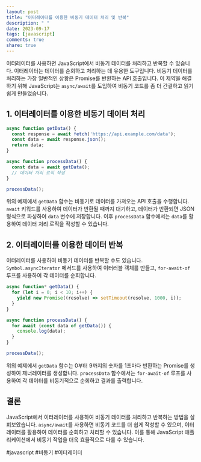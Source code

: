 ```yaml
---
layout: post
title: "이터레이터를 이용한 비동기 데이터 처리 및 반복"
description: " "
date: 2023-09-17
tags: [javascript]
comments: true
share: true
---
```


이터레이터를 사용하면 JavaScript에서 비동기 데이터를 처리하고 반복할 수 있습니다. 이터레이터는 데이터를 순회하고 처리하는 데 유용한 도구입니다. 비동기 데이터를 처리하는 가장 일반적인 상황은 Promise를 반환하는 API 호출입니다. 이 제약을 해결하기 위해 JavaScript는 `async/await`를 도입하여 비동기 코드를 좀 더 간결하고 읽기 쉽게 만들었습니다.

## 1. 이터레이터를 이용한 비동기 데이터 처리

```js
async function getData() {
  const response = await fetch('https://api.example.com/data');
  const data = await response.json();
  return data;
}

async function processData() {
  const data = await getData();
  // 데이터 처리 로직 작성
}

processData();
```

위의 예제에서 `getData` 함수는 비동기로 데이터를 가져오는 API 호출을 수행합니다. `await` 키워드를 사용하여 데이터가 반환될 때까지 대기하고, 데이터가 반환되면 JSON 형식으로 파싱하여 `data` 변수에 저장합니다. 이후 `processData` 함수에서는 `data`를 활용하여 데이터 처리 로직을 작성할 수 있습니다.

## 2. 이터레이터를 이용한 데이터 반복

이터레이터를 사용하여 비동기 데이터를 반복할 수도 있습니다. `Symbol.asyncIterator` 메서드를 사용하여 이터러블 객체를 만들고, `for-await-of` 루프를 사용하여 각 데이터를 순회합니다.

```js
async function* getData() {
  for (let i = 0; i < 10; i++) {
    yield new Promise((resolve) => setTimeout(resolve, 1000, i));
  }
}

async function processData() {
  for await (const data of getData()) {
    console.log(data);
  }
}

processData();
```

위의 예제에서 `getData` 함수는 0부터 9까지의 숫자를 1초마다 반환하는 Promise를 생성하여 제너레이터를 생성합니다. `processData` 함수에서는 `for-await-of` 루프를 사용하여 각 데이터를 비동기적으로 순회하고 결과를 출력합니다.

## 결론

JavaScript에서 이터레이터를 사용하여 비동기 데이터를 처리하고 반복하는 방법을 살펴보았습니다. `async/await`를 사용하면 비동기 코드를 더 쉽게 작성할 수 있으며, 이터레이터를 활용하여 데이터를 순회하고 처리할 수 있습니다. 이를 통해 JavaScript 애플리케이션에서 비동기 작업을 더욱 효율적으로 다룰 수 있습니다.

#javascript #비동기 #이터레이터